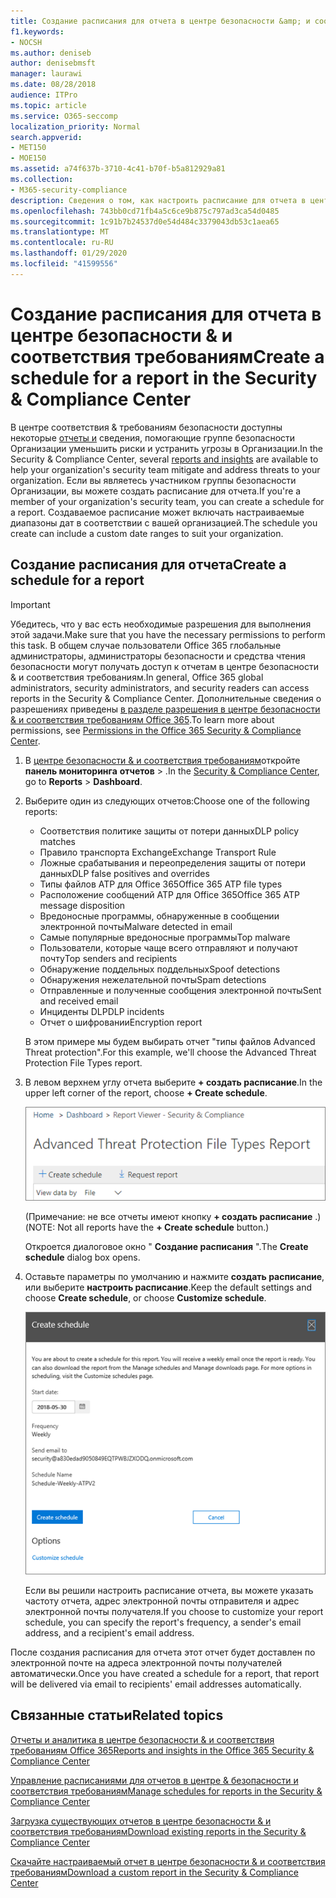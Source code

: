 ```yaml
---
title: Создание расписания для отчета в центре безопасности &amp; и соответствия требованиям
f1.keywords:
- NOCSH
ms.author: deniseb
author: denisebmsft
manager: laurawi
ms.date: 08/28/2018
audience: ITPro
ms.topic: article
ms.service: O365-seccomp
localization_priority: Normal
search.appverid:
- MET150
- MOE150
ms.assetid: a74f637b-3710-4c41-b70f-b5a812929a81
ms.collection:
- M365-security-compliance
description: Сведения о том, как настроить расписание для отчета в центре безопасности &amp; и соответствия требованиям.
ms.openlocfilehash: 743bb0cd71fb4a5c6ce9b875c797ad3ca54d0485
ms.sourcegitcommit: 1c91b7b24537d0e54d484c3379043db53c1aea65
ms.translationtype: MT
ms.contentlocale: ru-RU
ms.lasthandoff: 01/29/2020
ms.locfileid: "41599556"
---
```

# <a name="create-a-schedule-for-a-report-in-the-security-amp-compliance-center"></a><span data-ttu-id="5b433-103">Создание расписания для отчета в центре безопасности &amp; и соответствия требованиям</span><span class="sxs-lookup"><span data-stu-id="5b433-103">Create a schedule for a report in the Security &amp; Compliance Center</span></span>

<span data-ttu-id="5b433-104">В центре соответствия &amp; требованиям безопасности доступны некоторые [отчеты и](reports-and-insights-in-security-and-compliance.md) сведения, помогающие группе безопасности Организации уменьшить риски и устранить угрозы в Организации.</span><span class="sxs-lookup"><span data-stu-id="5b433-104">In the Security &amp; Compliance Center, several [reports and insights](reports-and-insights-in-security-and-compliance.md) are available to help your organization's security team mitigate and address threats to your organization.</span></span> <span data-ttu-id="5b433-105">Если вы являетесь участником группы безопасности Организации, вы можете создать расписание для отчета.</span><span class="sxs-lookup"><span data-stu-id="5b433-105">If you're a member of your organization's security team, you can create a schedule for a report.</span></span> <span data-ttu-id="5b433-106">Создаваемое расписание может включать настраиваемые диапазоны дат в соответствии с вашей организацией.</span><span class="sxs-lookup"><span data-stu-id="5b433-106">The schedule you create can include a custom date ranges to suit your organization.</span></span> 
  
## <a name="create-a-schedule-for-a-report"></a><span data-ttu-id="5b433-107">Создание расписания для отчета</span><span class="sxs-lookup"><span data-stu-id="5b433-107">Create a schedule for a report</span></span>

> [!IMPORTANT]
> <span data-ttu-id="5b433-108">Убедитесь, что у вас есть необходимые разрешения для выполнения этой задачи.</span><span class="sxs-lookup"><span data-stu-id="5b433-108">Make sure that you have the necessary permissions to perform this task.</span></span> <span data-ttu-id="5b433-109">В общем случае пользователи Office 365 глобальные администраторы, администраторы безопасности и средства чтения безопасности могут получать доступ к отчетам в центре безопасности &amp; и соответствия требованиям.</span><span class="sxs-lookup"><span data-stu-id="5b433-109">In general, Office 365 global administrators, security administrators, and security readers can access reports in the Security &amp; Compliance Center.</span></span> <span data-ttu-id="5b433-110">Дополнительные сведения о разрешениях приведены [в разделе разрешения в центре безопасности &amp; и соответствия требованиям Office 365](permissions-in-the-security-and-compliance-center.md).</span><span class="sxs-lookup"><span data-stu-id="5b433-110">To learn more about permissions, see [Permissions in the Office 365 Security &amp; Compliance Center](permissions-in-the-security-and-compliance-center.md).</span></span>
  
1. <span data-ttu-id="5b433-111">В [центре безопасности &amp; и соответствия требованиям](https://protection.office.com)откройте **панель мониторинга** **отчетов** \> .</span><span class="sxs-lookup"><span data-stu-id="5b433-111">In the [Security &amp; Compliance Center](https://protection.office.com), go to **Reports** \> **Dashboard**.</span></span>
    
2. <span data-ttu-id="5b433-112">Выберите один из следующих отчетов:</span><span class="sxs-lookup"><span data-stu-id="5b433-112">Choose one of the following reports:</span></span> 

    - <span data-ttu-id="5b433-113">Соответствия политике защиты от потери данных</span><span class="sxs-lookup"><span data-stu-id="5b433-113">DLP policy matches</span></span>
    - <span data-ttu-id="5b433-114">Правило транспорта Exchange</span><span class="sxs-lookup"><span data-stu-id="5b433-114">Exchange Transport Rule</span></span>
    - <span data-ttu-id="5b433-115">Ложные срабатывания и переопределения защиты от потери данных</span><span class="sxs-lookup"><span data-stu-id="5b433-115">DLP false positives and overrides</span></span>
    - <span data-ttu-id="5b433-116">Типы файлов ATP для Office 365</span><span class="sxs-lookup"><span data-stu-id="5b433-116">Office 365 ATP file types</span></span>
    - <span data-ttu-id="5b433-117">Расположение сообщений ATP для Office 365</span><span class="sxs-lookup"><span data-stu-id="5b433-117">Office 365 ATP message disposition</span></span>
    - <span data-ttu-id="5b433-118">Вредоносные программы, обнаруженные в сообщении электронной почты</span><span class="sxs-lookup"><span data-stu-id="5b433-118">Malware detected in email</span></span>
    - <span data-ttu-id="5b433-119">Самые популярные вредоносные программы</span><span class="sxs-lookup"><span data-stu-id="5b433-119">Top malware</span></span>
    - <span data-ttu-id="5b433-120">Пользователи, которые чаще всего отправляют и получают почту</span><span class="sxs-lookup"><span data-stu-id="5b433-120">Top senders and recipients</span></span>
    - <span data-ttu-id="5b433-121">Обнаружение поддельных поддельных</span><span class="sxs-lookup"><span data-stu-id="5b433-121">Spoof detections</span></span>
    - <span data-ttu-id="5b433-122">Обнаружения нежелательной почты</span><span class="sxs-lookup"><span data-stu-id="5b433-122">Spam detections</span></span>
    - <span data-ttu-id="5b433-123">Отправленные и полученные сообщения электронной почты</span><span class="sxs-lookup"><span data-stu-id="5b433-123">Sent and received email</span></span>
    - <span data-ttu-id="5b433-124">Инциденты DLP</span><span class="sxs-lookup"><span data-stu-id="5b433-124">DLP incidents</span></span>
    - <span data-ttu-id="5b433-125">Отчет о шифровании</span><span class="sxs-lookup"><span data-stu-id="5b433-125">Encryption report</span></span>

    <span data-ttu-id="5b433-126">В этом примере мы будем выбирать отчет "типы файлов Advanced Threat protection".</span><span class="sxs-lookup"><span data-stu-id="5b433-126">For this example, we'll choose the Advanced Threat Protection File Types report.</span></span>
    
3. <span data-ttu-id="5b433-127">В левом верхнем углу отчета выберите **+ создать расписание**.</span><span class="sxs-lookup"><span data-stu-id="5b433-127">In the upper left corner of the report, choose **+ Create schedule**.</span></span> 
    
    ![Создание расписания](../media/atpfiletypes-createschedule.png)

    <span data-ttu-id="5b433-129">(Примечание: не все отчеты имеют кнопку **+ создать расписание** .)</span><span class="sxs-lookup"><span data-stu-id="5b433-129">(NOTE: Not all reports have the **+ Create schedule** button.)</span></span>
  
    <span data-ttu-id="5b433-130">Откроется диалоговое окно " **Создание расписания** ".</span><span class="sxs-lookup"><span data-stu-id="5b433-130">The **Create schedule** dialog box opens.</span></span> 
    
4. <span data-ttu-id="5b433-131">Оставьте параметры по умолчанию и нажмите **создать расписание**, или выберите **настроить расписание**.</span><span class="sxs-lookup"><span data-stu-id="5b433-131">Keep the default settings and choose **Create schedule**, or choose **Customize schedule**.</span></span>
    
    ![Вы можете использовать параметры по умолчанию или настроить расписание отчетов](../media/04fac327-8f73-4711-8319-58c11880fd96.png)
  
    <span data-ttu-id="5b433-133">Если вы решили настроить расписание отчета, вы можете указать частоту отчета, адрес электронной почты отправителя и адрес электронной почты получателя.</span><span class="sxs-lookup"><span data-stu-id="5b433-133">If you choose to customize your report schedule, you can specify the report's frequency, a sender's email address, and a recipient's email address.</span></span> 
    
<span data-ttu-id="5b433-134">После создания расписания для отчета этот отчет будет доставлен по электронной почте на адреса электронной почты получателей автоматически.</span><span class="sxs-lookup"><span data-stu-id="5b433-134">Once you have created a schedule for a report, that report will be delivered via email to recipients' email addresses automatically.</span></span> 
  
## <a name="related-topics"></a><span data-ttu-id="5b433-135">Связанные статьи</span><span class="sxs-lookup"><span data-stu-id="5b433-135">Related topics</span></span>

[<span data-ttu-id="5b433-136">Отчеты и аналитика в центре безопасности &amp; и соответствия требованиям Office 365</span><span class="sxs-lookup"><span data-stu-id="5b433-136">Reports and insights in the Office 365 Security &amp; Compliance Center</span></span>](reports-and-insights-in-security-and-compliance.md)
  
[<span data-ttu-id="5b433-137">Управление расписаниями для отчетов в центре &amp; безопасности и соответствия требованиям</span><span class="sxs-lookup"><span data-stu-id="5b433-137">Manage schedules for reports in the Security &amp; Compliance Center</span></span>](manage-schedules-for-multiple-reports.md)
  
[<span data-ttu-id="5b433-138">Загрузка существующих отчетов в центре безопасности &amp; и соответствия требованиям</span><span class="sxs-lookup"><span data-stu-id="5b433-138">Download existing reports in the Security &amp; Compliance Center</span></span>](download-existing-reports.md)
  
[<span data-ttu-id="5b433-139">Скачайте настраиваемый отчет в центре безопасности &amp; и соответствия требованиям</span><span class="sxs-lookup"><span data-stu-id="5b433-139">Download a custom report in the Security &amp; Compliance Center</span></span>](set-up-and-download-a-custom-report.md)
  

